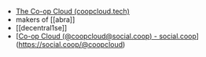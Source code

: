- [The Co-op Cloud (coopcloud.tech)](https://coopcloud.tech/)
- makers of [[abra]]
- [[decentral1se]]
- [[Co-op Cloud (@coopcloud@social.coop) - social.coop](https://social.coop/@coopcloud)](https://social.coop/@coopcloud)